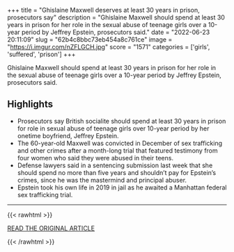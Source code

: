 +++
title = "Ghislaine Maxwell deserves at least 30 years in prison, prosecutors say"
description = "Ghislaine Maxwell should spend at least 30 years in prison for her role in the sexual abuse of teenage girls over a 10-year period by Jeffrey Epstein, prosecutors said."
date = "2022-06-23 20:11:09"
slug = "62b4c8bbc73eb454a8c761ce"
image = "https://i.imgur.com/nZFLGCH.jpg"
score = "1571"
categories = ['girls', 'suffered', 'prison']
+++

Ghislaine Maxwell should spend at least 30 years in prison for her role in the sexual abuse of teenage girls over a 10-year period by Jeffrey Epstein, prosecutors said.

## Highlights

- Prosecutors say British socialite should spend at least 30 years in prison for role in sexual abuse of teenage girls over 10-year period by her onetime boyfriend, Jeffrey Epstein.
- The 60-year-old Maxwell was convicted in December of sex trafficking and other crimes after a month-long trial that featured testimony from four women who said they were abused in their teens.
- Defense lawyers said in a sentencing submission last week that she should spend no more than five years and shouldn’t pay for Epstein’s crimes, since he was the mastermind and principal abuser.
- Epstein took his own life in 2019 in jail as he awaited a Manhattan federal sex trafficking trial.

---

{{< rawhtml >}}
  <p class="article-category">
    <a target="_blank" href="https://globalnews.ca/news/8941812/ghislaine-maxwell-deserves-at-least-30-years-prison/">READ THE ORIGINAL ARTICLE</a>
  </p>
{{< /rawhtml >}}
